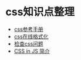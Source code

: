 # css知识点整理

- [css参考手册](http://css.doyoe.com/)
- [css在线格式化](http://tool.lu/css/)
- [检查css问题](http://csslint.net/)
- [CSS in JS 简介](http://www.ruanyifeng.com/blog/2017/04/css_in_js.html)